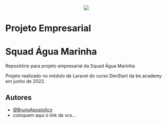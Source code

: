 <p align="center">
   <img src="https://www.beacademy.com.br/wp-content/uploads/2019/11/Logo-Topo.png" /> 
</p>

# Projeto Empresarial
# Squad Água Marinha
Repositório para projeto empresarial da Squad Água Marinha

Projeto realizado no módulo de Laravel do curso DevStart da be.academy em junho de 2022.

## Autores

- [@BrunoApostolico](https://www.github.com/brunoapostolico)
- coloquem aqui o link de vcs...

